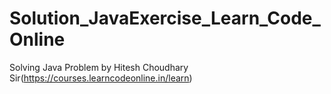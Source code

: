 # Solution_JavaExercise_Learn_Code_Online
Solving Java Problem by Hitesh Choudhary Sir(https://courses.learncodeonline.in/learn)
